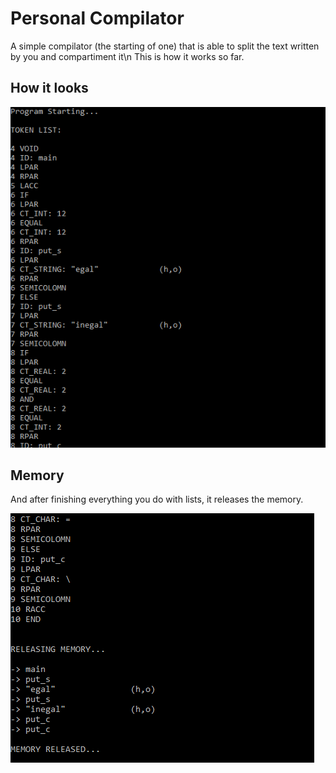 # Personal Compilator

A simple compilator (the starting of one) that is able to split the text written by you and compartiment it\n
This is how it works so far.


## How it looks

![alt text](https://github.com/andrei-voia/personal_compilator/blob/master/Screenshot_1.png "work")

## Memory

And after finishing everything you do with lists, it releases the memory.

![alt text](https://github.com/andrei-voia/personal_compilator/blob/master/Screenshot_2.png "release")
